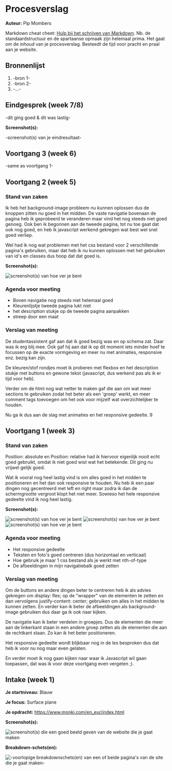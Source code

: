 # Procesverslag
**Auteur:** Pip Mombers

Markdown cheat cheet: [Hulp bij het schrijven van Markdown](https://github.com/adam-p/markdown-here/wiki/Markdown-Cheatsheet). Nb. de standaardstructuur en de spartaanse opmaak zijn helemaal prima. Het gaat om de inhoud van je procesverslag. Besteedt de tijd voor pracht en praal aan je website.



## Bronnenlijst
1. -bron 1-
2. -bron 2-
3. -...-



## Eindgesprek (week 7/8)

-dit ging goed & dit was lastig-

**Screenshot(s):**

-screenshot(s) van je eindresultaat-



## Voortgang 3 (week 6)

-same as voortgang 1-



## Voortgang 2 (week 5)

### Stand van zaken

Ik heb het background-image probleem nu kunnen oplossen dus de knoppen zitten nu goed in het midden. De vaste navigatie bovenaan de pagina heb ik geprobeerd te veranderen maar vind het nog steeds niet goed genoeg. Ook ben ik begonnen aan de tweede pagina, tot nu toe gaat dat ook nog goed, en heb ik javascript werkend gekregen wat best wel snel goed verliep. 

Wel had ik nog wat problemen met het css bestand voor 2 verschillende pagina's gebruiken, maar dat heb ik nu kunnen oplossen met het gebruiken van id's en classes dus hoop dat dat goed is.

**Screenshot(s):**

![screenshot(s) van hoe ver je bent](images/voortgang2.jpg)


### Agenda voor meeting

- Boven navigatie nog steeds niet helemaal goed
- Kleurenlijstje tweede pagina lukt niet
- het description stukje op de tweede pagina aanpakken
- streep door een maat


### Verslag van meeting
De studentassistent gaf aan dat ik goed bezig was en op schema zat. Daar was ik erg blij mee. Ook gaf hij aan dat ik op dit moment iets minder hoef te focussen op de exacte vormgeving en meer nu met animaties, responsive enz. bezig kan zijn. 

De kleuren/stof rondjes moet ik proberen met flexbox en het description stukje met buttons en gewone tekst (javascript, dus werkend pas als ik er tijd voor heb). 

Verder om de html nog wat netter te maken gaf die aan om wat meer sections te gebruiken zodat het beter als een 'groep' werkt, en meer comment tags toevoegen om het ook voor mijzelf wat overzichtelijker te houden. 

Nu ga ik dus aan de slag met animaties en het responsive gedeelte. 9


## Voortgang 1 (week 3)

### Stand van zaken

Position: absolute en Position: relative had ik hiervoor eigenlijk nooit echt goed gebruikt, omdat ik niet goed wist wat het betekende. Dit ging nu vrijwel gelijk goed. 

Wat ik vooral nog heel lastig vind is om alles goed in het midden te positioneren en het dan ook responsive te houden. Nu heb ik een paar dingen nog gecentreerd met left en right maar zodra ik dan de schermgrootte vergroot klopt het niet meer. Sowieso het hele responsive gedeelte vind ik nog heel lastig. 

**Screenshot(s):**

![screenshot(s) van hoe ver je bent](images/voortgang1a.jpg)
![screenshot(s) van hoe ver je bent](images/voortgang1b.jpg)
![screenshot(s) van hoe ver je bent](images/voortgang1c.jpg)

### Agenda voor meeting

- Het responsive gedeelte
- Teksten en foto's goed centreren (dus horizontaal en verticaal)
- Hoe gebruik je maar 1 css bestand als je werkt met nth-of-type
- De afbeeldingen in mijn navigatiebalk goed zetten

### Verslag van meeting

Om de buttons en andere dingen beter te centreren heb ik als advies gekregen om display: flex; op de "wrapper" van de elementen te zetten en dan vervolgens justify-content: center; gebruiken om alles in het midden te kunnen zetten. En verder kan ik beter de afbeeldingen als background-image gebruiken dus daar ga ik ook naar kijken. 

De navigatie kan ik beter verdelen in groepjes. Dus de elementen die meer aan de linkerkant staan in een andere groep zetten als de elementen die aan de rechtkant staan. Zo kan ik het beter positioneren. 

Het responsive gedeelte wordt blijkbaar nog in de les besproken dus dat heb ik voor nu nog maar even gelaten. 

En verder moet ik nog gaan kijken naar waar ik Javascript wil gaan toepassen, dat was ik voor deze voortgang even vergeten ;). 



## Intake (week 1)

**Je startniveau:** Blauw

**Je focus:** Surface plane

**Je opdracht:** https://www.monki.com/en_eur/index.html

**Screenshot(s):**

![screenshot(s) die een goed beeld geven van de website die je gaat maken](images/screenshots.jpg) 

**Breakdown-schets(en):**

![-voorlopige breakdownschets(en) van een of beide pagina's van de site die je gaat maken-](images/BreakdownSchets.jpg)
